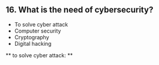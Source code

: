 ## 16. What is the need of cybersecurity?

- To solve cyber attack
- Computer security
- Cryptography
- Digital hacking

** to solve cyber attack: **
